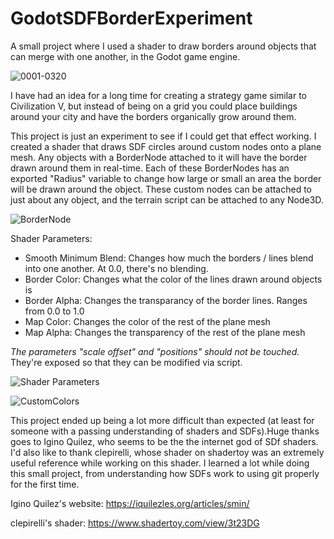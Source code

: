 # GodotSDFBorderExperiment
A small project where I used a shader to draw borders around objects that can merge with one another, in the Godot game engine.

![0001-0320](https://github.com/dorkyface/GodotSDFBorderExperiment/assets/69087850/7ba9d6f5-eabc-4e4f-a024-693f189f65c4)

I have had an idea for a long time for creating a strategy game similar to Civilization V, but instead of being on a grid you could place buildings around your city and have the borders organically grow around them.

This project is just an experiment to see if I could get that effect working. I created a shader that draws SDF circles around custom nodes onto a plane mesh. Any objects with a BorderNode attached to it will have the border drawn around them in real-time. Each of these BorderNodes has an exported "Radius" variable to change how large or small an area the border will be drawn around the object. These custom nodes can be attached to just about any object, and the terrain script can be attached to any Node3D.

![BorderNode](https://github.com/dorkyface/GodotSDFBorderExperiment/assets/69087850/49fcd8b8-863f-4151-87cc-3f940556cd49)

Shader Parameters:
- Smooth Minimum Blend: Changes how much the borders / lines blend into one another. At 0.0, there's no blending.
- Border Color: Changes what the color of the lines drawn around objects is
- Border Alpha: Changes the transparancy of the border lines. Ranges from 0.0 to 1.0
- Map Color: Changes the color of the rest of the plane mesh
- Map Alpha: Changes the transparency of the rest of the plane mesh

*The parameters "scale offset" and "positions" should not be touched.* They're exposed so that they can be modified via script.

![Shader Parameters](https://github.com/dorkyface/GodotSDFBorderExperiment/assets/69087850/429837a2-e629-4b83-ae9d-7d73d0aef2d7)

![CustomColors](https://github.com/dorkyface/GodotSDFBorderExperiment/assets/69087850/464b917b-98c7-42f2-beaa-09dc019029f2)

This project ended up being a lot more difficult than expected (at least for someone with a passing understanding of shaders and SDFs).Huge thanks goes to Igino Quilez, who seems to be the the internet god of SDf shaders. I'd also like to thank clepirelli, whose shader on shadertoy was an extremely useful reference while working on this shader. I learned a lot while doing this small project, from understanding how SDFs work to using git properly for the first time.

Igino Quilez's website:
https://iquilezles.org/articles/smin/

clepirelli's shader:
https://www.shadertoy.com/view/3t23DG
